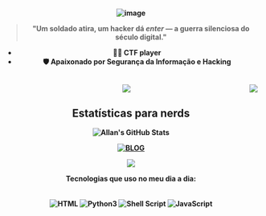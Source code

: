 <h4 align="center">
 
![image](https://staticg.sportskeeda.com/editor/2024/01/6f0fd-17065177859699-1920.jpg)


> "Um soldado atira, um hacker dá *enter* — a guerra silenciosa do século digital."

- 🕵️‍♂️ CTF player
- 🛡️ Apaixonado por Seguran&ccedil;a da Informa&ccedil;&atilde;o e Hacking

<br>
<div>

<img src="https://i.pinimg.com/originals/0f/38/df/0f38df98067cb0b6535e09474839c4e7.gif" align="right"/>
<a href="https://instagram.com/code.allan" target="_blank"><img src="https://img.shields.io/badge/-Instagram-%23E4405F?style=for-the-badge&logo=instagram&logoColor=white" target="_blank"></a>  

## Estat&iacute;sticas para nerds
![Allan's GitHub Stats](https://github-readme-stats.vercel.app/api?username=https-allan&show_icons=true&theme=radical)

[![BLOG](https://github-readme-stats.vercel.app/api/top-langs/?username=https-allan&layout=compact&langs_count=7&theme=github_dark&include_all_commits=true)](https://github.com/https-allan)

</div>

</div>

<img src="https://media1.tenor.com/m/gk9KRNDbE3gAAAAd/solo-leveling-jinwoo.gif"/> 
<br>

Tecnologias que uso no meu dia a dia:
<div style="display: inline_block"><br/>
<img align="center" alt="HTML" src="https://img.shields.io/badge/HTML-239120?style=for-the-badge&logo=html5&logoColor=white"/>
<img align="center" alt="Python3" src="https://img.shields.io/badge/Python-14354C?style=for-the-badge&logo=python&logoColor=white"/>
<img align="center" alt="Shell Script" src="https://img.shields.io/badge/Shell_Script-121011?style=for-the-badge&logo=gnu-bash&logoColor=white"/>
<img align="center" alt="JavaScript" src="https://img.shields.io/badge/JavaScript-00000F?style=for-the-badge&logo=javascript&logoColor=white"/>

<br><br><br><br>

</div>
